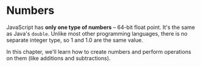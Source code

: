 # Numbers

JavaScript has **only one type of numbers** – 64-bit float point. It's the same as Java's `double`. Unlike most other programming languages, there is no separate integer type, so 1 and 1.0 are the same value.

In this chapter, we'll learn how to create numbers and perform operations on them (like additions and subtractions).
